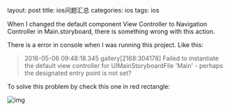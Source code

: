 layout: post
title: ios问题汇总
categories: ios
tags: ios

When I changed the default component View Controller to Navigation Controller in Main.storyboard, there is something wrong with this action.

There is a error in console when I was running this project. Like this:

> 2016-05-06 09:48:18.345 gallery[2168:304178] Failed to instantiate the default view controller for UIMainStoryboardFile 'Main' - perhaps the designated entry point is not set?
>

To solve this problem by check this one in red rectangle:

![img](../image/image/2016050601.png)